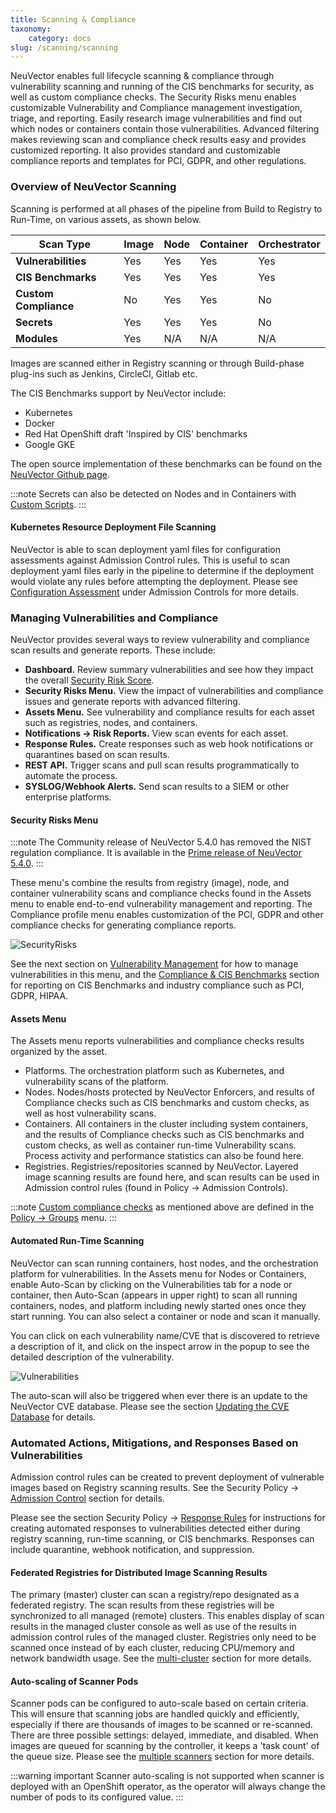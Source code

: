 ```yaml
---
title: Scanning & Compliance
taxonomy:
    category: docs
slug: /scanning/scanning
---
```


NeuVector enables full lifecycle scanning & compliance through vulnerability scanning and running of the CIS benchmarks for security, as well as custom compliance checks. The Security Risks menu enables customizable Vulnerability and Compliance management investigation, triage, and reporting. Easily research image vulnerabilities and find out which nodes or containers contain those vulnerabilities. Advanced filtering makes reviewing scan and compliance check results easy and provides customized reporting. It also provides standard and customizable compliance reports and templates for PCI, GDPR, and other regulations.

### Overview of NeuVector Scanning

Scanning is performed at all phases of the pipeline from Build to Registry to Run-Time, on various assets, as shown below.

| **Scan Type**        | Image   | Node  | Container | Orchestrator |
| -------------------- | ------  | ----- | --------- | ------------ |
| **Vulnerabilities**  |   Yes   |  Yes  |    Yes    |     Yes      |
| **CIS Benchmarks**   |   Yes   |  Yes  |    Yes    |     Yes      |
| **Custom Compliance**|   No    |  Yes  |    Yes    |     No       |
| **Secrets**          |   Yes   |  Yes  |    Yes    |     No       |
| **Modules**          |   Yes   |  N/A  |    N/A    |     N/A      |

Images are scanned either in Registry scanning or through Build-phase plug-ins such as Jenkins, CircleCI, Gitlab etc.

The CIS Benchmarks support by NeuVector include:

+ Kubernetes
+ Docker
+ Red Hat OpenShift draft 'Inspired by CIS' benchmarks
+ Google GKE

The open source implementation of these benchmarks can be found on the [NeuVector Github page](https://github.com/neuvector).

:::note
Secrets can also be detected on Nodes and in Containers with [Custom Scripts](/policy/customcompliance).
:::

#### Kubernetes Resource Deployment File Scanning

NeuVector is able to scan deployment yaml files for configuration assessments against Admission Control rules. This is useful to scan deployment yaml files early in the pipeline to determine if the deployment would violate any rules before attempting the deployment. Please see [Configuration Assessment](/policy/admission/assessment) under Admission Controls for more details.

### Managing Vulnerabilities and Compliance

NeuVector provides several ways to review vulnerability and compliance scan results and generate reports. These include:

+ **Dashboard.** Review summary vulnerabilities and see how they impact the overall [Security Risk Score](/navigation/improve_score).
+ **Security Risks Menu.** View the impact of vulnerabilities and compliance issues and generate reports with advanced filtering.
+ **Assets Menu.** See vulnerability and compliance results for each asset such as registries, nodes, and containers.
+ **Notifications -> Risk Reports.** View scan events for each asset. 
+ **Response Rules.** Create responses such as web hook notifications or quarantines based on scan results.
+ **REST API.** Trigger scans and pull scan results programmatically to automate the process.
+ **SYSLOG/Webhook Alerts.** Send scan results to a SIEM or other enterprise platforms.

#### Security Risks Menu

:::note
The Community release of NeuVector 5.4.0 has removed the NIST regulation compliance. It is available in the [Prime release of NeuVector 5.4.0](https://documentation.suse.com/cloudnative/security/5.4/en/compliance.html#_customizing_compliance_templates_for_pci_gdpr_hipaa_nist_pciv4_and_disa_stig).
:::

These menu's combine the results from registry (image), node, and container vulnerability scans and compliance checks found in the Assets menu to enable end-to-end vulnerability management and reporting. The Compliance profile menu enables customization of the PCI, GDPR and other compliance checks for generating compliance reports.

![SecurityRisks](vulnerabilities_4_4.png)

See the next section on [Vulnerability Management](/scanning/scanning/vulnerabilities) for how to manage vulnerabilities in this menu, and the [Compliance & CIS Benchmarks](/scanning/scanning/compliance) section for reporting on CIS Benchmarks and industry compliance such as PCI, GDPR, HIPAA.

#### Assets Menu

The Assets menu reports vulnerabilities and compliance checks results organized by the asset.

+ Platforms. The orchestration platform such as Kubernetes, and vulnerability scans of the platform.
+ Nodes. Nodes/hosts protected by NeuVector Enforcers, and results of Compliance checks such as CIS benchmarks and custom checks, as well as host vulnerability scans.
+ Containers. All containers in the cluster including system containers, and the results of Compliance checks such as CIS benchmarks and custom checks, as well as container run-time Vulnerability scans. Process activity and performance statistics can also be found here.
+ Registries. Registries/repositories scanned by NeuVector. Layered image scanning results are found here, and scan results can be used in Admission control rules (found in Policy -> Admission Controls).

:::note
[Custom compliance checks](/policy/customcompliance) as mentioned above are defined in the [Policy -> Groups](/policy/groups) menu.
:::

#### Automated Run-Time Scanning

NeuVector can scan running containers, host nodes, and the orchestration platform for vulnerabilities. In the Assets menu for Nodes or Containers, enable Auto-Scan by clicking on the Vulnerabilities tab for a node or container, then Auto-Scan (appears in upper right) to scan all running containers, nodes, and platform including newly started ones once they start running. You can also select a container or node and scan it manually.

You can click on each vulnerability name/CVE that is discovered to retrieve a description of it, and click on the inspect arrow in the popup to see the detailed description of the vulnerability.

![Vulnerabilities](Vuln1.png)

The auto-scan will also be triggered when ever there is an update to the NeuVector CVE database. Please see the section [Updating the CVE Database](/scanning/updating) for details.

### Automated Actions, Mitigations, and Responses Based on Vulnerabilities

Admission control rules can be created to prevent deployment of vulnerable images based on Registry scanning results. See the Security Policy -> [Admission Control](/policy/admission) section for details.

Please see the section Security Policy -> [Response Rules](/policy/responserules) for instructions for creating automated responses to vulnerabilities detected either during registry scanning, run-time scanning, or CIS benchmarks. Responses can include quarantine, webhook notification, and suppression.

#### Federated Registries for Distributed Image Scanning Results

The primary (master) cluster can scan a registry/repo designated as a federated registry. The scan results from these registries will be synchronized to all managed (remote) clusters. This enables display of scan results in the managed cluster console as well as use of the results in admission control rules of the managed cluster. Registries only need to be scanned once instead of by each cluster, reducing CPU/memory and network bandwidth usage. See the [multi-cluster](/navigation/multicluster) section for more details.

#### Auto-scaling of Scanner Pods

Scanner pods can be configured to auto-scale based on certain criteria. This will ensure that scanning jobs are handled quickly and efficiently, especially if there are thousands of images to be scanned or re-scanned. There are three possible settings: delayed, immediate,  and disabled. When images are queued for scanning by the controller, it keeps a 'task count' of the queue size. Please see the [multiple scanners](/scanning/scanners) section for more details.

:::warning important
Scanner auto-scaling is not supported when scanner is deployed with an OpenShift operator, as the operator will always change the number of pods to its configured value.
:::
